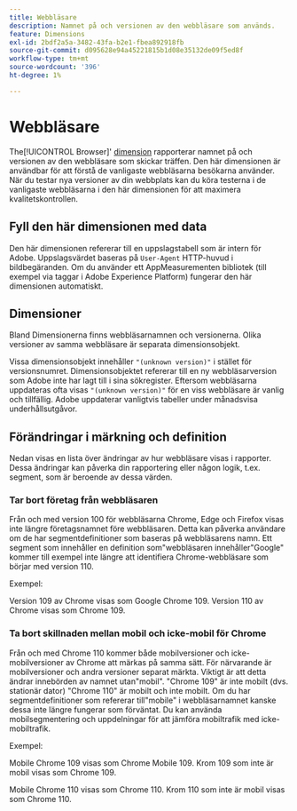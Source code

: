 ```yaml
---
title: Webbläsare
description: Namnet på och versionen av den webbläsare som används.
feature: Dimensions
exl-id: 2bdf2a5a-3482-43fa-b2e1-fbea892918fb
source-git-commit: d095628e94a45221815b1d08e35132de09f5ed8f
workflow-type: tm+mt
source-wordcount: '396'
ht-degree: 1%

---
```


# Webbläsare

The[!UICONTROL Browser]&#39; [dimension](overview.md) rapporterar namnet på och versionen av den webbläsare som skickar träffen. Den här dimensionen är användbar för att förstå de vanligaste webbläsarna besökarna använder. När du testar nya versioner av din webbplats kan du köra testerna i de vanligaste webbläsarna i den här dimensionen för att maximera kvalitetskontrollen.

## Fyll den här dimensionen med data

Den här dimensionen refererar till en uppslagstabell som är intern för Adobe. Uppslagsvärdet baseras på `User-Agent` HTTP-huvud i bildbegäranden. Om du använder ett AppMeasurementen bibliotek (till exempel via taggar i Adobe Experience Platform) fungerar den här dimensionen automatiskt.

## Dimensioner

Bland Dimensionerna finns webbläsarnamnen och versionerna. Olika versioner av samma webbläsare är separata dimensionsobjekt.

Vissa dimensionsobjekt innehåller `"(unknown version)"` i stället för versionsnumret. Dimensionsobjektet refererar till en ny webbläsarversion som Adobe inte har lagt till i sina sökregister. Eftersom webbläsarna uppdateras ofta visas `"(unknown version)"` för en viss webbläsare är vanlig och tillfällig. Adobe uppdaterar vanligtvis tabeller under månadsvisa underhållsutgåvor.

## Förändringar i märkning och definition

Nedan visas en lista över ändringar av hur webbläsare visas i rapporter. Dessa ändringar kan påverka din rapportering eller någon logik, t.ex. segment, som är beroende av dessa värden.

### Tar bort företag från webbläsaren

Från och med version 100 för webbläsarna Chrome, Edge och Firefox visas inte längre företagsnamnet före webbläsaren. Detta kan påverka användare om de har segmentdefinitioner som baseras på webbläsarens namn. Ett segment som innehåller en definition som&quot;webbläsaren innehåller&quot;Google&quot; kommer till exempel inte längre att identifiera Chrome-webbläsare som börjar med version 110.

Exempel:

Version 109 av Chrome visas som Google Chrome 109.
Version 110 av Chrome visas som Chrome 109.

### Ta bort skillnaden mellan mobil och icke-mobil för Chrome

Från och med Chrome 110 kommer både mobilversioner och icke-mobilversioner av Chrome att märkas på samma sätt. För närvarande är mobilversioner och andra versioner separat märkta. Viktigt är att detta ändrar innebörden av namnet utan&quot;mobil&quot;. &quot;Chrome 109&quot; är inte mobilt (dvs. stationär dator) &quot;Chrome 110&quot; är mobilt och inte mobilt. Om du har segmentdefinitioner som refererar till&quot;mobile&quot; i webbläsarnamnet kanske dessa inte längre fungerar som förväntat. Du kan använda mobilsegmentering och uppdelningar för att jämföra mobiltrafik med icke-mobiltrafik.

Exempel:

Mobile Chrome 109 visas som Chrome Mobile 109.
Krom 109 som inte är mobil visas som Chrome 109.

Mobile Chrome 110 visas som Chrome 110.
Krom 110 som inte är mobil visas som Chrome 110.
